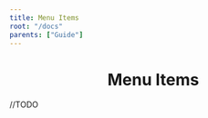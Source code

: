 ```yaml
---
title: Menu Items
root: "/docs"
parents: ["Guide"]
---
```

<h1 align="center">
  Menu Items
</h1>

//TODO